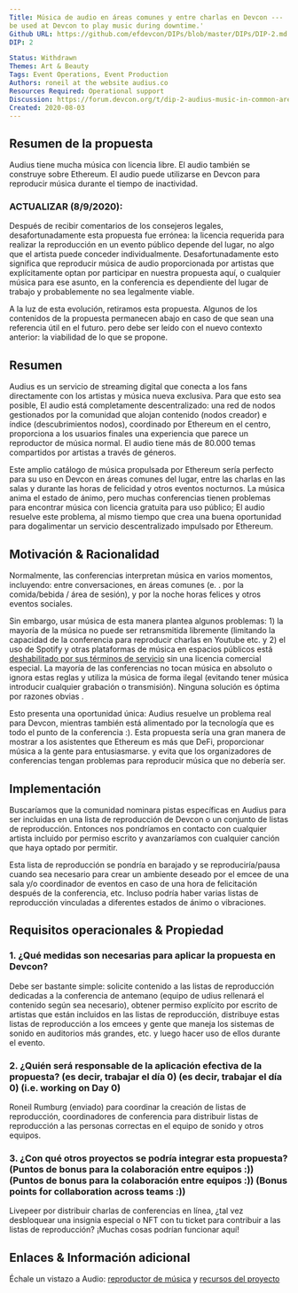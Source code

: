 ```yaml
---
Title: Música de audio en áreas comunes y entre charlas en Devcon ---
be used at Devcon to play music during downtime.'
Github URL: https://github.com/efdevcon/DIPs/blob/master/DIPs/DIP-2.md
DIP: 2

Status: Withdrawn
Themes: Art & Beauty
Tags: Event Operations, Event Production
Authors: roneil at the website audius.co
Resources Required: Operational support
Discussion: https://forum.devcon.org/t/dip-2-audius-music-in-common-areas-and-between-talks-at-devcon/37
Created: 2020-08-03
---
```


## Resumen de la propuesta

Audius tiene mucha música con licencia libre. El audio también se construye sobre Ethereum. El audio puede utilizarse en Devcon para reproducir música durante el tiempo de inactividad.

### ACTUALIZAR (8/9/2020):

Después de recibir comentarios de los consejeros legales, desafortunadamente esta propuesta fue errónea: la licencia requerida para realizar la reproducción en un evento público depende del lugar, no algo que el artista puede conceder individualmente. Desafortunadamente esto significa que reproducir música de audio proporcionada por artistas que explícitamente optan por participar en nuestra propuesta aquí, o cualquier música para ese asunto, en la conferencia es dependiente del lugar de trabajo y probablemente no sea legalmente viable.

A la luz de esta evolución, retiramos esta propuesta. Algunos de los contenidos de la propuesta permanecen abajo en caso de que sean una referencia útil en el futuro. pero debe ser leído con el nuevo contexto anterior: la viabilidad de lo que se propone.

## Resumen

Audius es un servicio de streaming digital que conecta a los fans directamente con los artistas y música nueva exclusiva. Para que esto sea posible, El audio está completamente descentralizado: una red de nodos gestionados por la comunidad que alojan contenido (nodos creador) e índice (descubrimientos nodos), coordinado por Ethereum en el centro, proporciona a los usuarios finales una experiencia que parece un reproductor de música normal. El audio tiene más de 80.000 temas compartidos por artistas a través de géneros.

Este amplio catálogo de música propulsada por Ethereum sería perfecto para su uso en Devcon en áreas comunes del lugar, entre las charlas en las salas y durante las horas de felicidad y otros eventos nocturnos. La música anima el estado de ánimo, pero muchas conferencias tienen problemas para encontrar música con licencia gratuita para uso público; El audio resuelve este problema, al mismo tiempo que crea una buena oportunidad para dogalimentar un servicio descentralizado impulsado por Ethereum.

## Motivación & Racionalidad

Normalmente, las conferencias interpretan música en varios momentos, incluyendo: entre conversaciones, en áreas comunes (e. . por la comida/bebida / área de sesión), y por la noche horas felices y otros eventos sociales.

Sin embargo, usar música de esta manera plantea algunos problemas: 1) la mayoría de la música no puede ser retransmitida libremente (limitando la capacidad de la conferencia para reproducir charlas en Youtube etc. y 2) el uso de Spotify y otras plataformas de música en espacios públicos está [deshabilitado por sus términos de servicio](https://community.spotify.com/t5/Spotify-Answers/Can-I-use-my-Spotify-at-my-pub-restaurant-school-or-commercial/ta-p/1671227) sin una licencia comercial especial. La mayoría de las conferencias no tocan música en absoluto o ignora estas reglas y utiliza la música de forma ilegal (evitando tener música introducir cualquier grabación o transmisión). Ninguna solución es óptima por razones obvias .

Esto presenta una oportunidad única: Audius resuelve un problema real para Devcon, mientras también está alimentado por la tecnología que es todo el punto de la conferencia :). Esta propuesta sería una gran manera de mostrar a los asistentes que Ethereum es más que DeFi, proporcionar música a la gente para entusiasmarse. y evita que los organizadores de conferencias tengan problemas para reproducir música que no debería ser.

## Implementación

Buscaríamos que la comunidad nominara pistas específicas en Audius para ser incluidas en una lista de reproducción de Devcon o un conjunto de listas de reproducción. Entonces nos pondríamos en contacto con cualquier artista incluido por permiso escrito y avanzaríamos con cualquier canción que haya optado por permitir.

Esta lista de reproducción se pondría en barajado y se reproduciría/pausa cuando sea necesario para crear un ambiente deseado por el emcee de una sala y/o coordinador de eventos en caso de una hora de felicitación después de la conferencia, etc. Incluso podría haber varias listas de reproducción vinculadas a diferentes estados de ánimo o vibraciones.

## Requisitos operacionales & Propiedad

### 1. ¿Qué medidas son necesarias para aplicar la propuesta en Devcon?

Debe ser bastante simple: solicite contenido a las listas de reproducción dedicadas a la conferencia de antemano (equipo de udius rellenará el contenido según sea necesario), obtener permiso explícito por escrito de artistas que están incluidos en las listas de reproducción, distribuye estas listas de reproducción a los emcees y gente que maneja los sistemas de sonido en auditorios más grandes, etc. y luego hacer uso de ellos durante el evento.

### 2. ¿Quién será responsable de la aplicación efectiva de la propuesta? (es decir, trabajar el día 0) (es decir, trabajar el día 0) (i.e. working on Day 0)

Roneil Rumburg (enviado) para coordinar la creación de listas de reproducción, coordinadores de conferencia para distribuir listas de reproducción a las personas correctas en el equipo de sonido y otros equipos.

### 3. ¿Con qué otros proyectos se podría integrar esta propuesta? (Puntos de bonus para la colaboración entre equipos :)) (Puntos de bonus para la colaboración entre equipos :)) (Bonus points for collaboration across teams :))

Livepeer por distribuir charlas de conferencias en línea, ¿tal vez desbloquear una insignia especial o NFT con tu ticket para contribuir a las listas de reproducción? ¡Muchas cosas podrían funcionar aquí!

## Enlaces & Información adicional

Échale un vistazo a Audio: [reproductor de música](https://audius.co/explore) y [recursos del proyecto](https://audius.org/)
